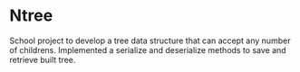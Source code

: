 # Ntree
School project to develop a tree data structure that can accept any number of childrens. Implemented a serialize and deserialize methods to
save and retrieve built tree.
